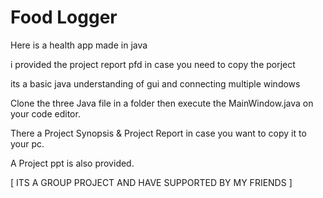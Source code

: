 # Food Logger

Here is a health app made in java 

i provided the project report pfd in case you need to copy the porject


its a basic java understanding of gui and connecting multiple windows


Clone the three Java file in a folder then execute the MainWindow.java on your code editor.


There a Project Synopsis & Project Report in case you want to copy it to your pc.

A Project ppt is also provided.


[ ITS A GROUP PROJECT AND HAVE SUPPORTED BY MY FRIENDS ]
